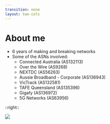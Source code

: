 ```yaml
---
transition: none
layout: two-cols
---
```

# About me

- 6 years of making and breaking networks
- Some of the ASNs involved:
    - Connected Australia (AS132113)
    - Over the Wire (AS9268)
    - NEXTDC (AS56263)
    - Aussie Broadband - Corporate (AS136943)
    - VicTrack (AS132581)
    - TAFE Queensland (AS135396)
    - Gigafy (AS136972)
    - 5G Networks (AS63956)

::right::

<img src="/about-me.jpeg">

<!--
G'day, ladies and gents. I'm Louis, and I've been building and operating networks now for a bit over 6 years.

I've worked on quite a few carrier networks, some larger corporate and government entities as well while in professional services roles. Most recently, I've been at 5G Networks working on our international MPLS network and our data centre fabric, as well as some other fun stuff like automation, documentation cleanup and process improvements.

In my spare time, I enjoy having a laugh with friends - some of which you may know pictured on the right, playing video games, and solving problems with code.
-->
